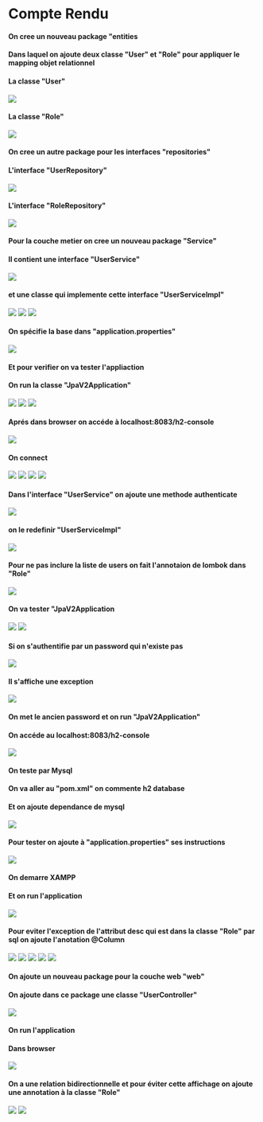 <h1>Compte Rendu</h1>
<h4>On cree un nouveau package "entities</h4>
<h4>Dans laquel on ajoute deux classe "User" et "Role" pour appliquer le mapping objet relationnel</h4>
<h4>La classe "User"</h4>
<img src="captures/cap2.PNG">
<h4>La classe "Role"</h4>
<img src="captures/cap3.PNG">
<h4>On cree un autre package pour les interfaces "repositories"</h4>
<h4>L'interface "UserRepository"</h4>
<img src="captures/cap4.PNG">
<h4>L'interface "RoleRepository"</h4>
<img src="captures/cap5.PNG">
<h4>Pour la couche metier on cree un nouveau package "Service"</h4>
<h4>Il contient une interface "UserService"</h4>
<img src="captures/cap6.PNG">
<h4>et une classe qui implemente cette interface "UserServiceImpl"</h4>
<img src="captures/cap7.PNG">
<img src="captures/cap8.PNG">
<img src="captures/cap9.PNG">
<h4>On spécifie la base dans "application.properties"</h4>
<img src="captures/c1.PNG">
<h4>Et pour verifier on va tester l'appliaction </h4>
<h4>On run la classe "JpaV2Application" </h4>
<img src="captures/c2.PNG">
<img src="captures/c3.PNG">
<img src="captures/cap1.PNG">
<h4>Aprés dans browser on accéde à localhost:8083/h2-console</h4>
<img src="captures/h2.PNG">
<h4>On connect</h4>
<img src="captures/h2-console.PNG">
<img src="captures/console1.PNG">
<img src="captures/console2.PNG">
<img src="captures/console3.PNG">
<h4>Dans l'interface "UserService" on ajoute une methode authenticate</h4>
<img src="captures/c4.PNG">
<h4>on le redefinir "UserServiceImpl" </h4>
<img src="captures/c5.PNG">
<h4>Pour ne pas inclure la liste de users on fait l'annotaion de lombok dans "Role"</h4>
<img src="captures/c6.PNG"> 
<h4>On va tester "JpaV2Application</h4>
<img src="captures/c7.PNG">
<img src="captures/c8.PNG">
<h4>Si on s'authentifie par un password qui n'existe pas</h4>
<img src="captures/a.PNG">
<h4>Il s'affiche une exception</h4>
<img src="captures/b.PNG">
<h4>On met le ancien password et on run "JpaV2Application"</h4>
<h4>On accéde au localhost:8083/h2-console</h4>
<img src="captures/c.PNG">
<h4>On teste par Mysql</h4>
<h4>On va aller au "pom.xml" on commente h2 database</h4>
<h4>Et on ajoute dependance de mysql</h4>
<img src="captures/d.PNG">
<h4>Pour tester on ajoute à "application.properties" ses instructions</h4>
<img src="captures/e.PNG">
<h4>On demarre XAMPP</h4>
<h4>Et on run l'application </h4>
<img src="captures/f.PNG">
<h4>Pour eviter l'exception de l'attribut desc qui est dans la classe "Role" par sql on ajoute l'anotation @Column</h4>
<img src="captures/g.PNG">
<img src="captures/h.PNG">
<img src="captures/i.PNG">
<img src="captures/j.PNG">
<img src="captures/k.PNG">
<h4>On ajoute un nouveau package pour la couche web "web"</h4>
<h4>On ajoute dans ce package une classe "UserController"</h4>
<img src="captures/l.PNG">
<h4>On run l'application</h4>
<h4>Dans browser</h4>
<img src="captures/M.PNG">
<h4>On a une relation bidirectionnelle et pour éviter cette affichage on ajoute une annotation à la classe "Role" </h4>
<img src="captures/n.PNG">
<img src="captures/o.PNG">













